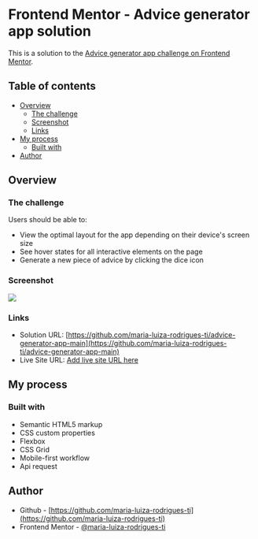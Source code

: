 # Frontend Mentor - Advice generator app solution

This is a solution to the [Advice generator app challenge on Frontend Mentor](https://www.frontendmentor.io/challenges/advice-generator-app-QdUG-13db).

## Table of contents

- [Overview](#overview)
  - [The challenge](#the-challenge)
  - [Screenshot](#screenshot)
  - [Links](#links)
- [My process](#my-process)
  - [Built with](#built-with)
- [Author](#author)

## Overview

### The challenge

Users should be able to:

- View the optimal layout for the app depending on their device's screen size
- See hover states for all interactive elements on the page
- Generate a new piece of advice by clicking the dice icon

### Screenshot

![](./screenshot.jpg)

### Links

- Solution URL: [https://github.com/maria-luiza-rodrigues-ti/advice-generator-app-main](https://github.com/maria-luiza-rodrigues-ti/advice-generator-app-main)
- Live Site URL: [Add live site URL here](https://your-live-site-url.com)

## My process

### Built with

- Semantic HTML5 markup
- CSS custom properties
- Flexbox
- CSS Grid
- Mobile-first workflow
- Api request

## Author

- Github - [https://github.com/maria-luiza-rodrigues-ti](https://github.com/maria-luiza-rodrigues-ti)
- Frontend Mentor - [@maria-luiza-rodrigues-ti](https://www.frontendmentor.io/profile/maria-luiza-rodrigues-ti)
